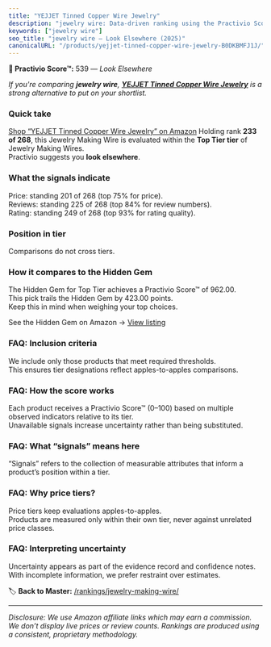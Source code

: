 ```yaml
---
title: "YEJJET Tinned Copper Wire Jewelry"
description: "jewelry wire: Data-driven ranking using the Practivio Score™. Positioned by quality, value, demand, findability, momentum."
keywords: ["jewelry wire"]
seo_title: "jewelry wire — Look Elsewhere (2025)"
canonicalURL: "/products/yejjet-tinned-copper-wire-jewelry-B0DKBMFJ1J/"
---
```


**🚫 Practivio Score™:** 539 — _Look Elsewhere_


*If you're comparing **jewelry wire**, **[YEJJET Tinned Copper Wire Jewelry](https://www.amazon.com/dp/B0DKBMFJ1J?tag=practivio-20)** is a strong alternative to put on your shortlist.*
### Quick take
[Shop “YEJJET Tinned Copper Wire Jewelry” on Amazon](https://www.amazon.com/dp/B0DKBMFJ1J?tag=practivio-20)
Holding rank **233 of 268**, this Jewelry Making Wire is evaluated within the **Top Tier tier** of Jewelry Making Wires.  
Practivio suggests you **look elsewhere**.

### What the signals indicate
Price: standing 201 of 268 (top 75% for price).  
Reviews: standing 225 of 268 (top 84% for review numbers).  
Rating: standing 249 of 268 (top 93% for rating quality).  

### Position in tier
Comparisons do not cross tiers.

### How it compares to the Hidden Gem
The Hidden Gem for Top Tier achieves a Practivio Score™ of 962.00.  
This pick trails the Hidden Gem by 423.00 points.  
Keep this in mind when weighing your top choices.  

See the Hidden Gem on Amazon → [View listing](https://www.amazon.com/dp/B00BOZ79UO?tag=practivio-20)

### FAQ: Inclusion criteria
We include only those products that meet required thresholds.  
This ensures tier designations reflect apples-to-apples comparisons.

### FAQ: How the score works
Each product receives a Practivio Score™ (0–100) based on multiple observed indicators relative to its tier.  
Unavailable signals increase uncertainty rather than being substituted.

### FAQ: What “signals” means here
“Signals” refers to the collection of measurable attributes that inform a product’s position within a tier.

### FAQ: Why price tiers?
Price tiers keep evaluations apples-to-apples.  
Products are measured only within their own tier, never against unrelated price classes.

### FAQ: Interpreting uncertainty
Uncertainty appears as part of the evidence record and confidence notes.  
With incomplete information, we prefer restraint over estimates.


🏷️ **Back to Master:** [/rankings/jewelry-making-wire/](/rankings/jewelry-making-wire/)

---
_Disclosure: We use Amazon affiliate links which may earn a commission. We don’t display live prices or review counts. Rankings are produced using a consistent, proprietary methodology._

